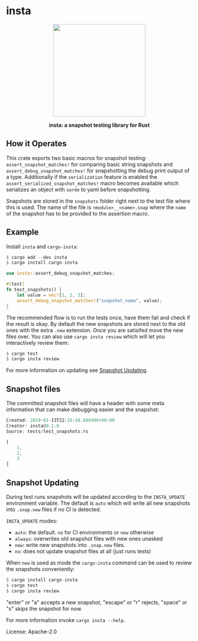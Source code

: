 # insta

<div align="center">
 <img src="https://github.com/mitsuhiko/insta/blob/master/assets/logo.png?raw=true" width="250" height="250">
 <p><strong>insta: a snapshot testing library for Rust</strong></p>
</div>

## How it Operates

This crate exports two basic macros for snapshot testing:
`assert_snapshot_matches!` for comparing basic string snapshots and
`assert_debug_snapshot_matches!` for snapshotting the debug print output of
a type.  Additionally if the `serialization` feature is enabled the
`assert_serialized_snapshot_matches!` macro becomes available which
serializes an object with `serde` to yaml before snapshotting.

Snapshots are stored in the `snapshots` folder right next to the test file
where this is used.  The name of the file is `<module>__<name>.snap` where
the `name` of the snapshot has to be provided to the assertion macro.

## Example

Install `insta` and `cargo-insta`:

```rust
$ cargo add --dev insta
$ cargo install cargo-insta
```

```rust
use insta::assert_debug_snapshot_matches;

#[test]
fn test_snapshots() {
    let value = vec![1, 2, 3];
    assert_debug_snapshot_matches!("snapshot_name", value);
}
```

The recommended flow is to run the tests once, have them fail and check
if the result is okay.  By default the new snapshots are stored next
to the old ones with the extra `.new` extension.  Once you are satisifed
move the new files over.  You can also use `cargo insta review` which
will let you interactively review them:

```rust
$ cargo test
$ cargo insta review
```

For more information on updating see [Snapshot Updating].

[Snapshot Updating]: #snapshot-updating

## Snapshot files

The committed snapshot files will have a header with some meta information
that can make debugging easier and the snapshot:

```rust
Created: 2019-01-13T22:16:48.669496+00:00
Creator: insta@0.1.0
Source: tests/test_snapshots.rs

[
    1,
    2,
    3
]
```

## Snapshot Updating

During test runs snapshots will be updated according to the `INSTA_UPDATE`
environment variable.  The default is `auto` which will write all new
snapshots into `.snap.new` files if no CI is detected.

`INSTA_UPDATE` modes:

- `auto`: the default. `no` for CI environments or `new` otherwise
- `always`: overwrites old snapshot files with new ones unasked
- `new`: write new snapshots into `.snap.new` files.
- `no`: does not update snapshot files at all (just runs tests)

When `new` is used as mode the `cargo-insta` command can be used to review
the snapshots conveniently:

```rust
$ cargo install cargo-insta
$ cargo test
$ cargo insta review
```

"enter" or "a" accepts a new snapshot, "escape" or "r" rejects,
"space" or "s" skips the snapshot for now.

For more information invoke `cargo insta --help`.

License: Apache-2.0
